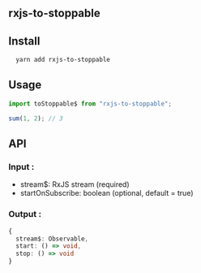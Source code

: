 ## rxjs-to-stoppable

## Install

```sh
  yarn add rxjs-to-stoppable
```

## Usage

```typescript
import toStoppable$ from "rxjs-to-stoppable";

sum(1, 2); // 3
```

## API

### Input :

- stream$: RxJS stream (required)
- startOnSubscribe: boolean (optional, default = true)

### Output :

```typescript
{
  stream$: Observable,
  start: () => void,
  stop: () => void
}
```
